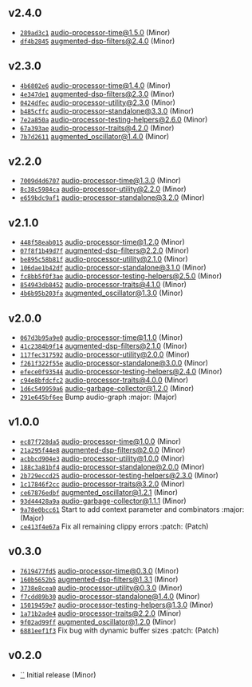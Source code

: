 ## v2.4.0

* [`289ad3c1`](https://github.com/yamadapc/augmented-audio/commits/289ad3c1) audio-processor-time@1.5.0 (Minor)
* [`df4b2845`](https://github.com/yamadapc/augmented-audio/commits/df4b2845) augmented-dsp-filters@2.4.0 (Minor)

## v2.3.0

* [`4b6802e6`](https://github.com/yamadapc/augmented-audio/commits/4b6802e6) audio-processor-time@1.4.0 (Minor)
* [`4e347de1`](https://github.com/yamadapc/augmented-audio/commits/4e347de1) augmented-dsp-filters@2.3.0 (Minor)
* [`0424dfec`](https://github.com/yamadapc/augmented-audio/commits/0424dfec) audio-processor-utility@2.3.0 (Minor)
* [`b485cffc`](https://github.com/yamadapc/augmented-audio/commits/b485cffc) audio-processor-standalone@3.3.0 (Minor)
* [`7e2a850a`](https://github.com/yamadapc/augmented-audio/commits/7e2a850a) audio-processor-testing-helpers@2.6.0 (Minor)
* [`67a393ae`](https://github.com/yamadapc/augmented-audio/commits/67a393ae) audio-processor-traits@4.2.0 (Minor)
* [`7b7d2611`](https://github.com/yamadapc/augmented-audio/commits/7b7d2611) augmented_oscillator@1.4.0 (Minor)

## v2.2.0

* [`7009d4d6707`](https://github.com/yamadapc/augmented-audio/commits/7009d4d6707) audio-processor-time@1.3.0 (Minor)
* [`8c38c5984ca`](https://github.com/yamadapc/augmented-audio/commits/8c38c5984ca) audio-processor-utility@2.2.0 (Minor)
* [`e659bdc9af1`](https://github.com/yamadapc/augmented-audio/commits/e659bdc9af1) audio-processor-standalone@3.2.0 (Minor)

## v2.1.0

* [`448f58eab015`](https://github.com/yamadapc/augmented-audio/commits/448f58eab015) audio-processor-time@1.2.0 (Minor)
* [`07f8f1b49d7f`](https://github.com/yamadapc/augmented-audio/commits/07f8f1b49d7f) augmented-dsp-filters@2.2.0 (Minor)
* [`be895c58b81f`](https://github.com/yamadapc/augmented-audio/commits/be895c58b81f) audio-processor-utility@2.1.0 (Minor)
* [`106dae1b42df`](https://github.com/yamadapc/augmented-audio/commits/106dae1b42df) audio-processor-standalone@3.1.0 (Minor)
* [`fc8bb5f0f3ae`](https://github.com/yamadapc/augmented-audio/commits/fc8bb5f0f3ae) audio-processor-testing-helpers@2.5.0 (Minor)
* [`854943db8452`](https://github.com/yamadapc/augmented-audio/commits/854943db8452) audio-processor-traits@4.1.0 (Minor)
* [`4b6b95b203fa`](https://github.com/yamadapc/augmented-audio/commits/4b6b95b203fa) augmented_oscillator@1.3.0 (Minor)

## v2.0.0

* [`067d3b95a9e0`](https://github.com/yamadapc/augmented-audio/commits/067d3b95a9e0) audio-processor-time@1.1.0 (Minor)
* [`41c2384b9f14`](https://github.com/yamadapc/augmented-audio/commits/41c2384b9f14) augmented-dsp-filters@2.1.0 (Minor)
* [`117fec317592`](https://github.com/yamadapc/augmented-audio/commits/117fec317592) audio-processor-utility@2.0.0 (Minor)
* [`f261f322f55e`](https://github.com/yamadapc/augmented-audio/commits/f261f322f55e) audio-processor-standalone@3.0.0 (Minor)
* [`efece0f93544`](https://github.com/yamadapc/augmented-audio/commits/efece0f93544) audio-processor-testing-helpers@2.4.0 (Minor)
* [`c94e8bfdcfc2`](https://github.com/yamadapc/augmented-audio/commits/c94e8bfdcfc2) audio-processor-traits@4.0.0 (Minor)
* [`1d6c549959a6`](https://github.com/yamadapc/augmented-audio/commits/1d6c549959a6) audio-garbage-collector@1.2.0 (Minor)
* [`291e645bf6ee`](https://github.com/yamadapc/augmented-audio/commits/291e645bf6ee) Bump audio-graph :major: (Major)

## v1.0.0

* [`ec87f728da5`](https://github.com/yamadapc/augmented-audio/commits/ec87f728da5) audio-processor-time@1.0.0 (Minor)
* [`21a295f44e8`](https://github.com/yamadapc/augmented-audio/commits/21a295f44e8) augmented-dsp-filters@2.0.0 (Minor)
* [`acbbcd904e3`](https://github.com/yamadapc/augmented-audio/commits/acbbcd904e3) audio-processor-utility@1.0.0 (Minor)
* [`188c3a81bf4`](https://github.com/yamadapc/augmented-audio/commits/188c3a81bf4) audio-processor-standalone@2.0.0 (Minor)
* [`2b729eccd25`](https://github.com/yamadapc/augmented-audio/commits/2b729eccd25) audio-processor-testing-helpers@2.3.0 (Minor)
* [`1c17846f2cc`](https://github.com/yamadapc/augmented-audio/commits/1c17846f2cc) audio-processor-traits@3.2.0 (Minor)
* [`ce67876edbf`](https://github.com/yamadapc/augmented-audio/commits/ce67876edbf) augmented_oscillator@1.2.1 (Minor)
* [`93d44428a9a`](https://github.com/yamadapc/augmented-audio/commits/93d44428a9a) audio-garbage-collector@1.1.1 (Minor)
* [`9a78e0bcc61`](https://github.com/yamadapc/augmented-audio/commits/9a78e0bcc61) Start to add context parameter and combinators :major: (Major)
* [`ce413f4e67a`](https://github.com/yamadapc/augmented-audio/commits/ce413f4e67a) Fix all remaining clippy errors :patch: (Patch)

## v0.3.0

* [`7619477fd5`](https://github.com/yamadapc/augmented-audio/commits/7619477fd5) audio-processor-time@0.3.0 (Minor)
* [`160b5652b5`](https://github.com/yamadapc/augmented-audio/commits/160b5652b5) augmented-dsp-filters@1.3.1 (Minor)
* [`3738e8cea0`](https://github.com/yamadapc/augmented-audio/commits/3738e8cea0) audio-processor-utility@0.3.0 (Minor)
* [`f7cdd89b30`](https://github.com/yamadapc/augmented-audio/commits/f7cdd89b30) audio-processor-standalone@1.4.0 (Minor)
* [`15019459e7`](https://github.com/yamadapc/augmented-audio/commits/15019459e7) audio-processor-testing-helpers@1.3.0 (Minor)
* [`1a71b2ade4`](https://github.com/yamadapc/augmented-audio/commits/1a71b2ade4) audio-processor-traits@2.2.0 (Minor)
* [`9f02ad99ff`](https://github.com/yamadapc/augmented-audio/commits/9f02ad99ff) augmented_oscillator@1.2.0 (Minor)
* [`6881eef1f3`](https://github.com/yamadapc/augmented-audio/commits/6881eef1f3) Fix bug with dynamic buffer sizes :patch: (Patch)

## v0.2.0

* [``](https://github.com/yamadapc/augmented-audio/commits/) Initial release (Minor)


